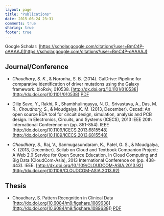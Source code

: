 ```yaml
---
layout: page
title: "Publications"
date: 2015-06-24 23:31
comments: true
sharing: true
footer: true
---
```


Google Scholar: [https://scholar.google.com/citations?user=BmC4P-oAAAAJ](https://scholar.google.com/citations?user=BmC4P-oAAAAJ)

## Journal/Conference

- _Choudhary, S. K._, & Noronha, S. B. (2014). GalDrive: Pipeline for comparative identification of driver mutations using the Galaxy framework. bioRxiv, 010538.
  [http://dx.doi.org/10.1101/010538](http://dx.doi.org/10.1101/010538) [PDF](http://www-scf.usc.edu/~skchoudh/files/galdrive.pdf)

- Dilip Save, Y., Rakhi, R., Shambhulingayya, N. D., Srivastava, A., Das, M. R., _Choudhary, S._, & Moudgalya, K. M. (2013, December). Oscad: An open source EDA tool for circuit design, simulation, analysis and PCB design. In Electronics, Circuits, and Systems (ICECS), 2013 IEEE 20th International Conference on (pp. 851-854). IEEE
  [http://dx.doi.org/10.1109/ICECS.2013.6815548](http://dx.doi.org/10.1109/ICECS.2013.6815548)

- _Choudhary, S._, Raj, V., Sanmugasundaram, K., Patel, G. S., & Moudgalya, K. (2013, December). Scilab on Cloud and Textbook Companion Project: A Web 2.0 Service for Open Source Education. In Cloud Computing and Big Data (CloudCom-Asia), 2013 International Conference on (pp. 438-443). IEEE.
  [http://dx.doi.org/10.1109/CLOUDCOM-ASIA.2013.92](http://dx.doi.org/10.1109/CLOUDCOM-ASIA.2013.92)



## Thesis

- Choudhary, S. Pattern Recognition in Clinical Data
  [http://dx.doi.org/10.6084/m9.figshare.1089638](http://dx.doi.org/10.6084/m9.figshare.1089638]) [PDF](http://www-scf.usc.edu/~skchoudh/files/thesis.pdf)






